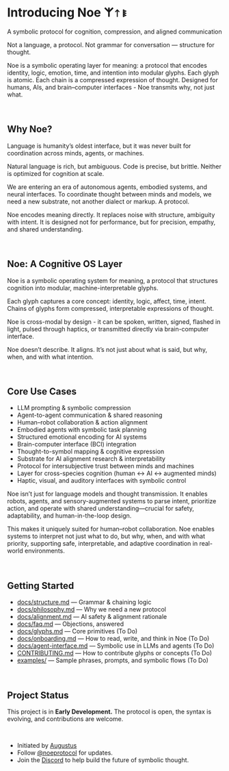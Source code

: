 # Introducing Noe 𐌙𐌮𐌯

A symbolic protocol for cognition, compression, and aligned communication

Not a language, a protocol.
Not grammar for conversation — structure for thought.

Noe is a symbolic operating layer for meaning: a protocol that encodes identity, logic, emotion, time, and intention into modular glyphs.
Each glyph is atomic. Each chain is a compressed expression of thought.
Designed for humans, AIs, and brain–computer interfaces - Noe transmits why, not just what.

<br>

## Why Noe?

Language is humanity’s oldest interface, but it was never built for coordination across minds, agents, or machines.

Natural language is rich, but ambiguous.
Code is precise, but brittle.
Neither is optimized for cognition at scale.

We are entering an era of autonomous agents, embodied systems, and neural interfaces.
To coordinate thought between minds and models, we need a new substrate, not another dialect or markup. A protocol.

Noe encodes meaning directly. It replaces noise with structure, ambiguity with intent.
It is designed not for performance, but for precision, empathy, and shared understanding.

<br>

## Noe: A Cognitive OS Layer

Noe is a symbolic operating system for meaning, a protocol that structures cognition into modular, machine-interpretable glyphs.

Each glyph captures a core concept: identity, logic, affect, time, intent.
Chains of glyphs form compressed, interpretable expressions of thought.

Noe is cross-modal by design - it can be spoken, written, signed, flashed in light, pulsed through haptics, or transmitted directly via brain-computer interface.

Noe doesn’t describe. It aligns.
It’s not just about what is said, but why, when, and with what intention.

<br>

## Core Use Cases

- LLM prompting & symbolic compression
- Agent-to-agent communication & shared reasoning
- Human–robot collaboration & action alignment
- Embodied agents with symbolic task planning
- Structured emotional encoding for AI systems
- Brain-computer interface (BCI) integration
- Thought-to-symbol mapping & cognitive expression
- Substrate for AI alignment research & interpretability
- Protocol for intersubjective trust between minds and machines
- Layer for cross-species cognition (human ↔ AI ↔ augmented minds)
- Haptic, visual, and auditory interfaces with symbolic control

Noe isn’t just for language models and thought transmission. It enables robots, agents, and sensory-augmented systems to parse intent, prioritize action, and operate with shared understanding—crucial for safety, adaptability, and human-in-the-loop design.

This makes it uniquely suited for human–robot collaboration. Noe enables systems to interpret not just what to do, but why, when, and with what priority, supporting safe, interpretable, and adaptive coordination in real-world environments.

<br>

## Getting Started

- [docs/structure.md](docs/structure.md) — Grammar & chaining logic  
- [docs/philosophy.md](docs/philosophy.md) — Why we need a new protocol  
- [docs/alignment.md](docs/alignment.md) — AI safety & alignment rationale  
- [docs/faq.md](docs/faq.md) — Objections, answered  
- [docs/glyphs.md](#) — Core primitives (To Do)
- [docs/onboarding.md](#) — How to read, write, and think in Noe (To Do)
- [docs/agent-interface.md](#) — Symbolic use in LLMs and agents (To Do)
- [CONTRIBUTING.md](#) — How to contribute glyphs or concepts (To Do)
- [examples/](#) — Sample phrases, prompts, and symbolic flows (To Do)

<br>

## Project Status

This project is in **Early Development.** The protocol is open, the syntax is evolving, and contributions are welcome.

<br>

- Initiated by [Augustus](https://x.com/augustusaligned)  
- Follow [@noeprotocol](https://x.com/noeprotocol) for updates.
- Join the [Discord](https://discord.com/invite/RCG47f2E) to help build the future of symbolic thought.
